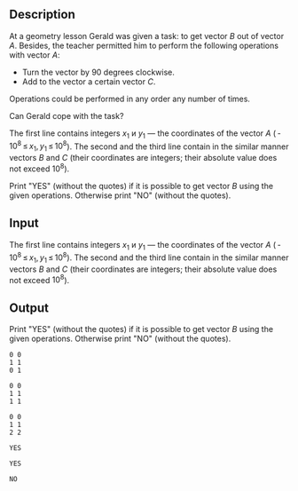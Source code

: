 ## Description

<div><p>At a geometry lesson Gerald was given a task: to get vector <span class="tex-span"><i>B</i></span> out of vector <span class="tex-span"><i>A</i></span>. Besides, the teacher permitted him to perform the following operations with vector <span class="tex-span"><i>А</i></span>:</p><ul><li> Turn the vector by <span class="tex-span">90</span> degrees clockwise.</li><li> Add to the vector a certain vector <span class="tex-span"><i>C</i></span>.</li></ul><p>Operations could be performed in any order any number of times.</p><p>Can Gerald cope with the task?</p></div><div class="input-specification"><p>The first line contains integers <span class="tex-span"><i>x</i><sub class="lower-index">1</sub></span> и <span class="tex-span"><i>y</i><sub class="lower-index">1</sub></span> — the coordinates of the vector <span class="tex-span"><i>A</i></span> (<span class="tex-span"> - 10<sup class="upper-index">8</sup> ≤ <i>x</i><sub class="lower-index">1</sub>, <i>y</i><sub class="lower-index">1</sub> ≤ 10<sup class="upper-index">8</sup></span>). The second and the third line contain in the similar manner vectors <span class="tex-span"><i>B</i></span> and <span class="tex-span"><i>C</i></span> (their coordinates are integers; their absolute value does not exceed <span class="tex-span">10<sup class="upper-index">8</sup></span>).</p></div><div class="output-specification"><p>Print "<span class="tex-font-style-tt">YES</span>" (without the quotes) if it is possible to get vector <span class="tex-span"><i>B</i></span> using the given operations. Otherwise print "<span class="tex-font-style-tt">NO</span>" (without the quotes).</p></div>

## Input

<p>The first line contains integers <span class="tex-span"><i>x</i><sub class="lower-index">1</sub></span> и <span class="tex-span"><i>y</i><sub class="lower-index">1</sub></span> — the coordinates of the vector <span class="tex-span"><i>A</i></span> (<span class="tex-span"> - 10<sup class="upper-index">8</sup> ≤ <i>x</i><sub class="lower-index">1</sub>, <i>y</i><sub class="lower-index">1</sub> ≤ 10<sup class="upper-index">8</sup></span>). The second and the third line contain in the similar manner vectors <span class="tex-span"><i>B</i></span> and <span class="tex-span"><i>C</i></span> (their coordinates are integers; their absolute value does not exceed <span class="tex-span">10<sup class="upper-index">8</sup></span>).</p>

## Output

<p>Print "<span class="tex-font-style-tt">YES</span>" (without the quotes) if it is possible to get vector <span class="tex-span"><i>B</i></span> using the given operations. Otherwise print "<span class="tex-font-style-tt">NO</span>" (without the quotes).</p>





```input1
0 0
1 1
0 1

```




```input2
0 0
1 1
1 1

```




```input3
0 0
1 1
2 2

```




```output1
YES

```




```output2
YES

```




```output3
NO

```


